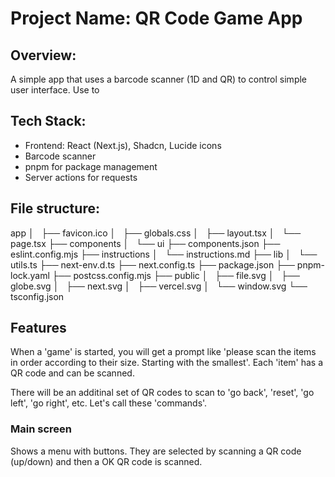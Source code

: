 # Project Name: QR Code Game App

## Overview:
A simple app that uses a barcode scanner (1D and QR) to control simple user interface. Use to 

## Tech Stack:
* Frontend: React (Next.js), Shadcn, Lucide icons
* Barcode scanner
* pnpm for package management
* Server actions for requests

## File structure:

 app
│   ├── favicon.ico
│   ├── globals.css
│   ├── layout.tsx
│   └── page.tsx
├── components
│   └── ui
├── components.json
├── eslint.config.mjs
├── instructions
│   └── instructions.md
├── lib
│   └── utils.ts
├── next-env.d.ts
├── next.config.ts
├── package.json
├── pnpm-lock.yaml
├── postcss.config.mjs
├── public
│   ├── file.svg
│   ├── globe.svg
│   ├── next.svg
│   ├── vercel.svg
│   └── window.svg
└── tsconfig.json

## Features

When a 'game' is started, you will get a prompt like 'please scan the items in order according to their size. Starting with the smallest'. Each 'item' has a QR code and can be scanned.

There will be an additinal set of QR codes to scan to 'go back', 'reset', 'go left', 'go right', etc. Let's call these 'commands'.

### Main screen
Shows a menu with buttons. They are selected by scanning a QR code (up/down) and then a OK QR code is scanned.